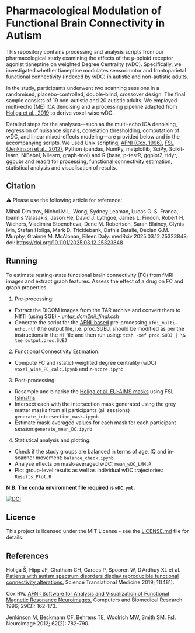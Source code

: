 # Pharmacological Modulation of Functional Brain Connectivity in Autism

This repository contains processing and analysis scripts from our pharmacological study examining the effects of the µ-opioid receptor agonist tianeptine on weighted Degree Centrality (wDC). Specifically, we investigated whether tianeptine modulates sensorimotor and frontoparietal functional connectivity (indexed by wDC) in autistic and non-autistic adults.

In the study, participants underwent two scanning sessions in a randomised, placebo-controlled, double-blind, crossover design. The final sample consists of 19 non-autistic and 20 autistic adults. We employed multi-echo (ME) ICA denoising and a processing pipeline adapted from [Holiga et al., 2019](https://www.science.org/doi/10.1126/scitranslmed.aat9223) to derive voxel-wise wDC. 

Detailed steps for the analyses—such as the multi-echo ICA denoising, regression of nuisance signals, correlation thresholding, computation of wDC, and linear mixed-effects modeling—are provided below and in the accompanying scripts. We used Unix scripting, [AFNI (Cox, 1996)](https://www.sciencedirect.com/science/article/pii/S0010480996900142), [FSL (Jenkinson et al., 2012)](https://www.sciencedirect.com/science/article/pii/S1053811911010603), Python (pandas, NumPy, matplotlib, SciPy, Scikit-learn, NiBabel, Nilearn, graph-tool) and R (base, p-testR, ggplot2, tidyr, ggpubr and readr) for processing, functional connectivity estimation, statistical analysis and visualisation of results.

## Citation

⚠️ Please use the following article for reference:

Mihail Dimitrov, Nichol M.L. Wong, Sydney Leaman, Lucas G. S. Franca, Ioannis Valasakis, Jason He, David J. Lythgoe, James L. Findon, Robert H. Wichers, Vladimira Stoencheva, Dene M. Robertson, Sarah Blainey, Glynis Ivin, Stefan Holiga, Mark D. Tricklebank, Dafnis Batalle, Declan G.M. Murphy, Grainne M. McAlonan, Eileen Daly. medRxiv 2025.03.12.25323848; doi: https://doi.org/10.1101/2025.03.12.25323848

## Running

To estimate resting-state functional brain connectivity (FC) from fMRI images and extract graph features. Assess the effect of a drug on FC and graph properties.

1. Pre-processing:

- Extract the DICOM images from the TAR archive and convert them to NIfTI (using SGE) - *untar_dcm2nii_final.csh* 
- Generate the script for the [AFNI-based](https://www.sciencedirect.com/science/article/pii/S0010480996900142) pre-processing ``afni_multi-echo.rtf`` (the output file, i.e. proc.SUBJ, should be modified as per the instructions in the rtf file and then run using:
``tcsh -xef proc.SUBJ | \& tee output.proc.SUBJ``

2. Functional Connectivity Estimation:
 
 - Compute FC and (static) weighted degree centrality (wDC) ``voxel_wise_FC_calc.ipynb`` and ``z-score.ipynb``

3. Post-processing:

- Resample and binarise the [Holiga et al. EU-AIMS masks](https://www.science.org/doi/10.1126/scitranslmed.aat9223) using FSL [fslmaths](https://www.sciencedirect.com/science/article/pii/S1053811911010603)
- Intersect each with the intersection mask generated using the grey matter masks from all participants (all sessions) ``generate_intersection_mask.ipynb``
- Estimate mask-averaged values for each mask for each participant session:``generate_mean_DC.ipynb``

4. Statistical analysis and plotting:

- Check if the study groups are balanced in terms of age, IQ and in-scanner movement: ``balance_check.ipynb``
- Analyse effects on mask-averaged wDC: ``mean_wDC_LMM.R``
- Plot group-level results as well as individual wDC trajectories: ``Results_Plot.R``

__N.B. The conda environment file required is ``wDC.yml``.__


[![DOI](https://zenodo.org/badge/926665742.svg)](https://doi.org/10.5281/zenodo.14902792)


## Licence

This project is licensed under the MIT License - see the [LICENSE.md](LICENSE.md) file for details.

## References

Holiga Š, Hipp JF, Chatham CH, Garces P, Spooren W, D’Ardhuy XL et al. [Patients with autism spectrum disorders display reproducible functional connectivity alterations.](https://www.science.org/doi/10.1126/scitranslmed.aat9223) Science Translational Medicine 2019; 11(481).

Cox RW. [AFNI: Software for Analysis and Visualization of Functional Magnetic Resonance Neuroimages.](https://www.sciencedirect.com/science/article/pii/S0010480996900142) Computers and Biomedical Research 1996; 29(3): 162-173.

Jenkinson M, Beckmann CF, Behrens TE, Woolrich MW, Smith SM. [Fsl.](https://www.sciencedirect.com/science/article/pii/S1053811911010603) Neuroimage 2012; 62(2): 782-790.
